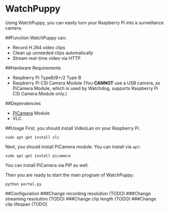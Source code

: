 # WatchPuppy

Using WatchPuppy, you can easily turn your Raspberry Pi into a surveillance camera.

##Function
WatchPuppy can:
* Record H.264 video clips
* Clean up unneeded clips automatically
* Stream real-time video via HTTP

##Hardware Requirements

* Raspberry Pi TypeB/B+/2 Type B
* Raspberry Pi CSI Camera Module (You **CANNOT** use a USB camera, as PiCamera Module, which is used by Watchdog, supports Raspberry Pi CSI Camera Module only.)

##Dependencies

* [PiCamera](https://pypi.python.org/pypi/picamera/) Module 
* VLC

##Usage
First, you should install VideoLan on your Raspberry Pi.
```
sudo apt-get install vlc
```

Next, you should install PiCamera module. You can install via `apt`:
```
sudo apt-get install picamera
```

You can install PiCamera via PIP as well.

Then you are ready to start the main program of WatchPuppy:
```
python portal.py
```

##Configuration
###Change recording resolution
(TODO)
###Change streaming resolution
(TODO)
###Change clip length
(TODO)
###Change clip lifespan
(TODO)
